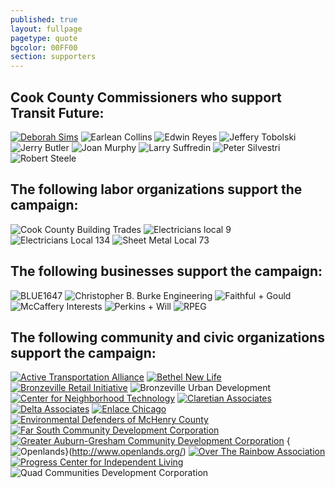 ```yaml
---
published: true
layout: fullpage
pagetype: quote
bgcolor: 00FF00
section: supporters
---
```


## Cook County Commissioners who support Transit Future:

[![Deborah Sims](img/supporters/deborah_sims_sig.jpg)](http://www.deborahsims.org/)
![Earlean Collins](img/supporters/earlean_collins_sig.jpg)
![Edwin Reyes](img/supporters/edwin_reyes_sig.jpg)
![Jeffery Tobolski](img/supporters/jeffrey_tobowlski_sig.jpg)
![Jerry Butler](img/supporters/jerry_butler_sig.jpg)
![Joan Murphy](img/supporters/joan_murphy_sig.jpg)
![Larry Suffredin](img/supporters/larry_suffredin_sig.jpg)
![Peter Silvestri](img/supporters/peter_silvestri_sig.jpg)
![Robert Steele](img/supporters/robert_steele_sig.jpg)

## The following labor organizations support the campaign:


![Cook County Building Trades](img/supporters/buildingtrades.jpg)
![Electricians local 9](img/supporters/ibew_local_9.jpg)
![Electricians Local 134](img/supporters/ibew_logo.jpg)
![Sheet Metal Local 73](img/supporters/sheet_metal.jpg)


## The following businesses support the campaign:


![BLUE1647](img/supporters/blue1647.jpg)
![Christopher B. Burke Engineering](img/supporters/burke_engineering.jpg)
![Faithful + Gould](img/supporters/fg_logo.JPG)
![McCaffery Interests](img/supporters/mccaffery.jpg)
![Perkins + Will](img/supporters/perkinsandwill.jpg)
![RPEG](img/supporters/rpeg.jpg)

## The following community and civic organizations support the campaign:


[![Active Transportation Alliance](img/supporters/activetrans.jpg)](http://www.activetrans.org)
[![Bethel New Life](img/supporters/bethel_newlife.png)](http://www.bethelnewlife.org)
[![Bronzeville Retail Initiative](img/supporters/bri.jpg)](http://www.bronzevilleretail.com)
![Bronzeville Urban Development](img/supporters/bud.jpg)
[![Center for Neighborhood Technology](img/supporters/cntlogo.jpg)](http://www.cnt.org)
[![Claretian Associates](img/supporters/claretian_associates.jpg)](http://www.claretianassociates.org/index.html)
[![Delta Associates](img/supporters/deltalogo.jpg)](http://www.delta-institute.org/)
[![Enlace Chicago](img/supporters/enlacelogo.jpg)](http://enlacechicago.org/)
[![Environmental Defenders of McHenry County](img/supporters/edmc_logo.jpg)](http://www.mcdef.org/)
[![Far South Community Development Corporation](img/supporters/fscdc.jpg)](http://www.farsouthcdc.org/)
[![Greater Auburn-Gresham Community Development Corporation](img/supporters/greater_auburngresham.png)](http://www.gagdc.org/index.html)
{![Openlands](img/supporters/openlands.jpg)}(http://www.openlands.org/)
[![Over The Rainbow Association](img/supporters/otrlogo.jpg)](http://www.otrassn.org)
[![Progress Center for Independent Living](img/supporters/progress_center.jpg)](http://www.progresscil.org/)
![Quad Communities Development Corporation](img/supporters/qcdc.jpg)
